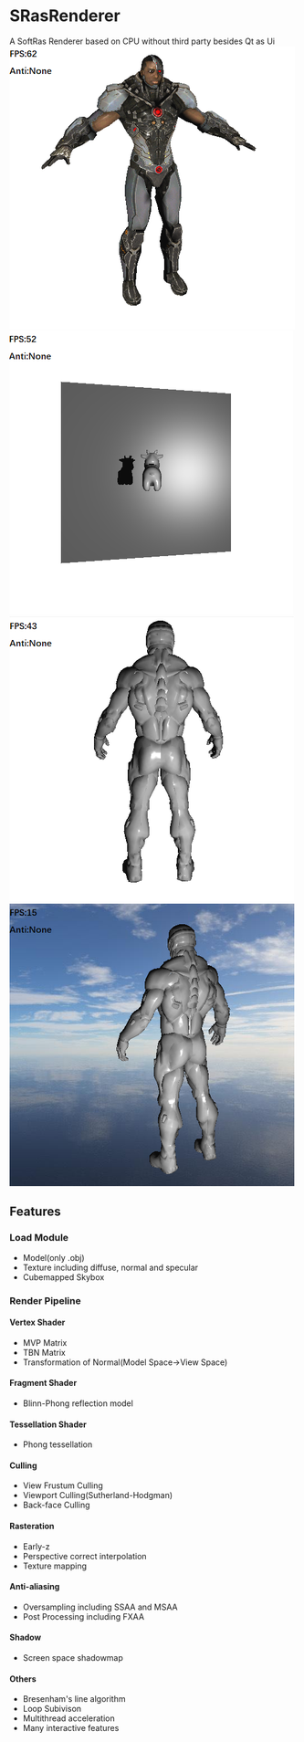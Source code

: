 # SRasRenderer
A SoftRas Renderer based on CPU without third party besides Qt as Ui
<img src="Display/display2.png">
<img src="Display/display1.png">
<img src="Display/display3.png">
<img src="Display/display4.png">
## Features
### Load Module
* Model(only .obj)
* Texture including diffuse, normal and specular
* Cubemapped Skybox
### Render Pipeline
#### Vertex Shader
* MVP Matrix
* TBN Matrix
* Transformation of Normal(Model Space->View Space)
#### Fragment Shader
* Blinn-Phong reflection model
#### Tessellation Shader
* Phong tessellation
#### Culling
* View Frustum Culling
* Viewport Culling(Sutherland-Hodgman)
* Back-face Culling
#### Rasteration
* Early-z
* Perspective correct interpolation
* Texture mapping
#### Anti-aliasing
* Oversampling including SSAA and MSAA
* Post Processing including FXAA
#### Shadow
* Screen space shadowmap
#### Others
* Bresenham's line algorithm
* Loop Subivison
* Multithread acceleration
* Many interactive features
